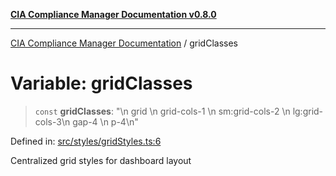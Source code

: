 [**CIA Compliance Manager Documentation v0.8.0**](../README.md)

***

[CIA Compliance Manager Documentation](../globals.md) / gridClasses

# Variable: gridClasses

> `const` **gridClasses**: "\n  grid \n  grid-cols-1 \n  sm:grid-cols-2 \n  lg:grid-cols-3\n  gap-4 \n  p-4\n"

Defined in: [src/styles/gridStyles.ts:6](https://github.com/Hack23/cia-compliance-manager/blob/78912779fad2796d4afcf9e0a863cca80a66b25f/src/styles/gridStyles.ts#L6)

Centralized grid styles for dashboard layout
